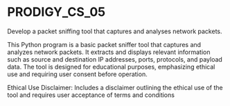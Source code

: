 # PRODIGY_CS_05

Develop a packet sniffing tool that captures and analyses network packets.

This Python program is a basic packet sniffer tool that captures and analyzes network packets. It extracts and displays relevant information such as source and destination IP addresses, ports, protocols, and payload data. The tool is designed for educational purposes, emphasizing ethical use and requiring user consent before operation.

Ethical Use Disclaimer: Includes a disclaimer outlining the ethical use of the tool and requires user acceptance of terms and conditions
